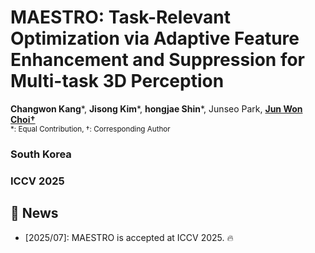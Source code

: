 # MAESTRO: Task-Relevant Optimization via Adaptive Feature Enhancement and Suppression for Multi-task 3D Perception

**Changwon Kang***, **Jisong Kim***, **hongjae Shin***, Junseo Park, [**Jun Won Choi†**](https://scholar.google.com/citations?user=IHH2PyYAAAAJ&hl=ko&oi=ao)  
<sub>*: Equal Contribution,  †: Corresponding Author</sub>

### **South Korea**

### **ICCV 2025**



</div>


## 🔔 News
- [2025/07]: MAESTRO is accepted at ICCV 2025. 🔥
</br>

